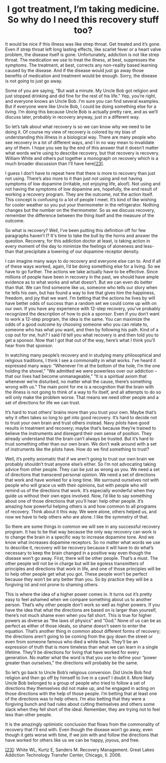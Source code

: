 <h1><center>I got treatment, I’m taking medicine. So why do I need this recovery stuff too?</center></h1>

It would be nice if this illness was like strep throat. Get treated and it’s gone. Even if strep throat left long lasting effects, like scarlet fever or a heart valve problem, the disease itself is gone. Unfortunately, addiction is not like strep throat. The medication we use to treat the illness, at best, suppresses the symptoms. The treatment, at best, corrects any non-reality based learning caused by the disease. And if the disease would just go away those benefits of medication and treatment would be enough. Sorry, the disease is not going to just go away.

Some of you are saying, “But wait a minute. My Uncle Bob got religion and just stopped drinking and did fine for the rest of his life.” Yep, you’re right, and everyone knows an Uncle Bob. I’m sure you can find several examples. But if everyone were like Uncle Bob, I could be doing something else for a living. I’m doing this because Uncle Bob is actually pretty rare, and as we’ll discuss later, probably in recovery anyway, just in a different way.

So let’s talk about what recovery is so we can know why we need to be doing it. Of course my view of recovery is colored by my bias of understanding this illness in a biological way. There are many people who see recovery in a lot of different ways, and I in no way mean to invalidate any of them. I hope you see by the end of this answer that it doesn’t matter what words we’re using to describe recovery, but that recovery is recovery. William White and others put together a monograph on recovery which is a much broader discussion than I’ll have here<a name="ref23" href="#foot23">[23]</a>.

I guess I don’t have to repeat here that there is more to recovery than just not using. There’s also more to it than just not using and not having symptoms of low dopamine (irritable, not enjoying life, aloof). Not using and not having the symptoms of low dopamine are, hopefully, the end result of working a recovery program. They are the outcome, not the action itself. This concept is confusing to a lot of people I meet. It’s kind of like wishing for cooler weather so you put your thermometer in the refrigerator. Nothing changes but the number on the thermometer. So as we discuss recovery, remember the difference between the thing itself and the measure of the outcome.

So what is recovery? Well, I’ve been putting this definition off for few paragraphs haven’t I? It's time to take the bull by the horns and answer the question. Recovery, for this addiction doctor at least, is taking action in every moment of the day to minimize the feelings of aloneness and less-than that precipitate a lowering of our dopamine receptor density.

I can imagine many ways to do recovery and everyone else can to. And if all of these ways worked, again, I’d be doing something else for a living. So we have to go further. The actions we take actually have to be effective. Since millions of people have been in recovery in the past, we should have ample evidence as to what works and what doesn’t. But we can even do better than that. We can find someone like us, someone who tells our story when he tells his own, but has found a way to live that gives him the happiness, freedom, and joy that we want. I’m betting that the actions he lives by will have better odds of success than a random set we could come up with on our own. If you have any experience with 12-step recovery, you’ve probably recognized the description of how to pick a sponsor. Even if you don’t want to work a 12-step program, the idea is the same. You can maximize the odds of a good outcome by choosing someone who you can relate to, someone who has what you want, and then by following his path. Kind of a cop out for me, huh? I said I’d tell you what recovery is and then told you to get a sponsor. Now that I got that out of the way, here’s what I think you’ll hear from that sponsor.

In watching many people’s recovery and in studying many philosophical and religious traditions, I think I see a commonality in what works. I’ve heard it expressed many ways: “Whenever I’m at the bottom of the hole, I’m the one holding the shovel,” “We admitted we were powerless over our addiction – that our lives had become unmanageable,” “It is a spiritual axiom that whenever we’re disturbed, no matter what the cause, there’s something wrong with us.” The main point for me is a recognition that the brain with the illness is not going to think of a way to fix itself, and all attempts to do so will only make the problem worse. That means we need other people and a set of directions for life we can trust.

It’s hard to trust others’ brains more than you trust your own. Maybe that’s why it often takes so long to get into good recovery. It’s hard to decide not to trust your own brain and trust others instead. Navy pilots have good results in treatment and recovery; maybe that’s because they’re trained to believe the instruments and disregard their own sense of position. They already understand that the brain can’t always be trusted. But it’s hard to trust something other than our own brain. We don’t walk around with a set of instruments like the pilots have. How do we find something to trust?

Well, it’s pretty axiomatic that if we aren’t going to trust our own brain we probably shouldn’t trust anyone else’s either. So I’m not advocating taking advice from other people. They can be just as wrong as you. We need a set of directions that transcend personal opinion. We need a set of directions that work and have worked for a long time. We surround ourselves not with people who will grace us with their opinions, but with people who will remind us of the directions that work. It’s especially wonderful when they guide us without their own egos involved.
Now, I’d like to say something about one of those directions that you’ll hear: help other people. It’s amazing how powerful helping others is and how common to all programs of recovery. Think about it this way. We were alone, others helped us, and now we have to help others who are alone. I like the symmetry of that.

So there are some things in common we will see in any successful recovery program. It has to be that way because the only way recovery can work is to change the brain in a specific way to increase dopamine tone. And we know what increases dopamine receptors. So no matter what words we use to describe it, recovery will be recovery because it will have to do what’s necessary to keep the brain changed in a positive way even though the disease won’t go away.
First, there will be other people. That’s a must. The other people will not be in charge but will be egoless transmitters of principles and directions that work in life, and one of those principles will be to help other people get what you got. These people won’t be perfect because they won’t be any better than you. So by practice they will be a forgiving lot and not prone to shaming others.

This is where the idea of a higher power comes in. It turns out it’s pretty easy to feel ashamed when we compare something about us to another person. That’s why other people don’t work so well as higher powers. If you have the idea that what the directions are based on is larger than yourself, there’s not much shame even when you fall short. This is true for higher powers as diverse as “the laws of physics” and “God.” None of us can be as perfect as either of those ideals, so shame doesn’t seem to enter the equation. That’s another thing in common about different forms of recovery; the directions aren’t going to be coming from the guy down the street or even from someone famous who died a while back. They’ll be an expression of truth that is more timeless than what we can learn in a single lifetime. They’ll be directions for living that have worked for every generation. No matter what the word is that you use to define your “power greater than ourselves,” the directions will probably be the same.

So let’s go back to Uncle Bob’s religious conversion. Did Uncle Bob find religion and then go off by himself to live in a cave? I doubt it. More likely Uncle Bob belonged to a group of people who tried to follow a set of directions they themselves did not make up, and he engaged in acting on those directions with the help of those people. I’m betting that at least one of the directions was to help others. I’m also betting that they were a forgiving bunch and had rules about cutting themselves and others some slack when they fell short of the ideal. Remember, they are trying not to feel less than other people.

It is the amazingly optimistic conclusion that flows from the commonality of recovery that I’ll end with. Even though the disease won’t go away, even though it gets worse with time, if we join with and follow the directions that have worked for others like us we can be happy, joyous, and free.


<a name="foot23" href="#ref23">[23]</a>: White WL, Kurtz E, Sanders M. Recovery Management. Great Lakes Addiction Technology Transfer Center, Chicago, Il. 2006.
